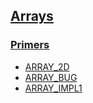 ## [Arrays](Arrays)

### [Primers](Math)

- [ARRAY_2D](ARRAY_2D.md)
- [ARRAY_BUG](ARRAY%BUG.md)
- [ARRAY_IMPL1](ARRAY%IMPL1.md)


